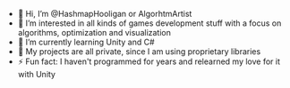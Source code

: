 - 👋 Hi, I’m @HashmapHooligan or AlgorhtmArtist
- 👀 I’m interested in all kinds of games development stuff with a focus on algorithms, optimization and visualization
- 🌱 I’m currently learning Unity and C#
- 🛑 My projects are all private, since I am using proprietary libraries
- ⚡ Fun fact: I haven't programmed for years and relearned my love for it with Unity

<!---
HashmapHooligan/HashmapHooligan is a ✨ special ✨ repository because its `README.md` (this file) appears on your GitHub profile.
You can click the Preview link to take a look at your changes.
--->
